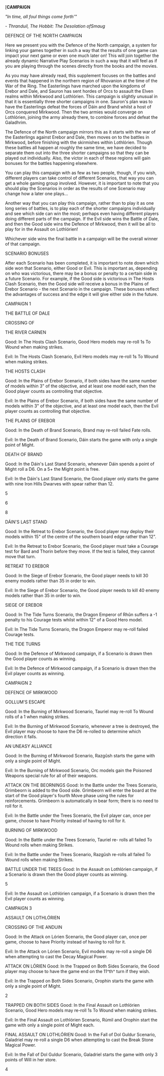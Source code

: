 ﻿
[**CAMPAIGN** 


*"In time, all foul things come
forth'"* 

*- Thranduil, The Hobbit: The Desolation
ofSmaug* 

DEFENCE OF THE NORTH CAMPAIGN 

Here we present you with the Defence
of the North campaign, a system for linking your games together in such a way that the results of one game can impact your next game or even one much later on! This will join together the already dynamic Narrative Play Scenarios in such a way that it will feel as if you are playing through the scenes directly from the books and the movies. 

As you may have already read, this supplement focuses on the battles and events that happened in the northern region of Rhovanion at the time of the War of the Ring. The Easterlings have marched upon the kingdoms of Erebor and Dale, and Sauron has sent hordes of Orcs to assault the Elven realms within Mirkwood and Lothlórien. This campaign is slightly unusual in that it is essentially three shorter campaigns in one. Sauron's plan was to have the Easterlings defeat the forces of Dáin and Brand whilst a host of Orcs conquered Mirkwood. Then the two armies would converge on Lothlórien, joining the army already there, to combine forces and defeat the Galadhrim. 

The Defence of the North campaign mirrors this as it starts with the war of the Easterlings against Erebor and Dale, then moves on to the battles in Mirkwood, before finishing with the skirmishes within Lothlórien. Though these battles all happen at roughly the same time, we have decided to separate them out into the three shorter campaigns so that they can be played out individually. Also, the victor in each of these regions will gain bonuses for the battles happening elsewhere. 

You can play this campaign with as few as two people, though, if you wish, different players can take control of different Scenarios, that way you can get a whole gaming group involved. However, it is important to note that you should play the Scenarios in order as the results of one Scenario may change how a later one
plays... 

Another way that you can play this campaign, rather than to play it as one long series of battles, is to play each of the
shorter campaigns individually and see which side can win the most; perhaps even having different players doing different parts of the campaign. If the Evil side wins the Battle of Dale, and then the Good side wins the Defence of Mirkwood, then it will be all to play for in the Assault on Lothlórien! 

Whichever side wins the final battle in a campaign will be the overall winner of that campaign. 

SCENARIO BONUSES 

After each Scenario has been completed, it is important to note down which side won that Scenario, either Good or Evil. This is important as, depending on who was victorious, there may be a bonus or penalty to a certain side in a future Scenario. For example, if the Good side is victorious in The Hosts Clash Scenario, then the Good side will receive a bonus in the Plains of Erebor Scenario - the next Scenario in the campaign. These bonuses reflect the advantages of success and the edge it will give either side in the future. 




CAMPAIGN 1 

THE BATTLE OF DALE 


CROSSING
OF 

THE RIVER CARNEN 

Good: In The Hosts Clash Scenario, Good Hero models may re-roll 1s To Wound when making
strikes. 

Evil: In The Hosts Clash Scenario, Evil Hero models may re-roll 1s To Wound when making strikes. 

THE HOSTS CLASH 

Good: In the Plains of Erebor Scenario, if both sides have the same number of models within 3" of the objective, and at least one model each, then the Good player counts as controlling that objective. 

Evil: In the Plains of Erebor Scenario, if both sides have the same number of models within 3" of the objective, and at least one model each, then the Evil player counts as controlling that objective. 

THE PLAINS OF EREBOR 

Good: In the Death of Brand Scenario, Brand may re-roll failed Fate rolls. 

Evil: In the Death of Brand Scenario, Dáin starts the game with only a single point of Might. 

DEATH OF BRAND 

Good: In the Dáin's Last Stand Scenario, whenever Dáin spends a point of Might roll a D6. On a 5+ the Might point is free. 

Evil: In the Dáin's Last Stand Scenario, the Good player only starts the game with nine Iron Hills Dwarves with spear rather than 12. 


5 

6 

8 


DÁIN'S LAST
STAND 

Good: In the Retreat to Erebor Scenario, the Good player may deploy their models within 15" of the centre of the southern board edge rather than 12". 

Evil: In the Retreat to Erebor Scenario, the Good player must take a Courage test for Bard and Thorin before they move. If the test is failed, they cannot move that
turn. 

RETREAT TO EREBOR 

Good: In the Siege of Erebor Scenario, the Good player needs to kill 30 enemy models rather than 35 in order to win. 

Evil: In the Siege of Erebor Scenario, the Good player needs to kill 40 enemy models rather than 35 in order to win. 

SIEGE OF EREBOR 

Good: In The Tide Turns Scenario, the Dragon Emperor of Rhûn suffers a -1 penalty to his Courage tests whilst within 12" of a Good Hero model. 

Evil: In The Tide Turns Scenario, the Dragon Emperor may re-roll failed Courage tests. 

THE TIDE TURNS 

Good: In the Defence of Mirkwood campaign, if a Scenario is drawn then the Good player counts as
winning. 

Evil: In the Defence of Mirkwood campaign, if a Scenario is drawn then the Evil player counts as winning.  

CAMPAIGN 2 

DEFENCE OF MIRKWOOD 

GOLLUM'S ESCAPE 

Good: In the Burning of Mirkwood Scenario, Tauriel may re-roll To Wound rolls of a 1 when making
strikes. 

Evil: In the Burning of Mirkwood Scenario, whenever a tree is destroyed, the Evil player may choose to have the D6 re-rolled to determine which direction it
falls. 


AN UNEASY
ALLIANCE 

Good: In the Burning of Mirkwood Scenario, Razgûsh starts the game with only a single point of
Might. 

Evil: In the Burning of Mirkwood Scenario, Orc models gain the Poisoned Weapons special rule for all of their weapons. 

ATTACK ON THE BEORNINGS Good: In the Battle under the Trees Scenario, Grimbeorn is added to the Good side. Grimbeorn will enter the board at the start of the Good player's fourth Move phase using the rules for reinforcements. Grimbeorn is automatically in bear form; there is no need to roll for
it. 

Evil: In the Battle under the Trees Scenario, the Evil player can, once per game, choose to have Priority instead of having to roll for it. 

BURNING OF
MIRKWOOD 

Good: In the Battle under the Trees Scenario, Tauriel re- rolls all failed To Wound rolls when making
Strikes. 

Evil: In the Battle under the Trees Scenario, Razgûsh re-rolls all failed To Wound rolls when making
Strikes. 

BATTLE UNDER THE TREES Good: In the Assault on Lothlórien campaign, if a Scenario is drawn then the Good player counts as
winning. 

5 

Evil: In the Assault on Lothlórien
campaign, if a Scenario is drawn then the Evil player counts as
winning. 

CAMPAIGN 3 

ASSAULT ON LOTHLÓRIEN 

CROSSING OF THE ANDUIN 

Good: In the Attack on Lórien Scenario, the Good player can, once per game, choose to have Priority instead of having to roll for it. 

Evil: In the Attack on Lórien Scenario, Evil models may re-roll a single D6 when attempting to cast the Decay Magical Power. 

ATTACK ON LÓRIEN Good: In the Trapped on Both Sides Scenario, the Good player may choose to have the game end on the 11^th^ turn if they wish. 

Evil: In the Trapped on Both Sides Scenario, Orophin starts the game with only a single point of
Might. 

2 

TRAPPED ON BOTH SIDES Good: In the Final Assault on Lothlórien Scenario, Good Hero models may re-roll 1s To Wound when making strikes. 

Evil: In the Final Assault on Lothlórien Scenario, Rúmil and Orophin start the game with only a single point of Might each. 

FINAL ASSAULT ON LOTHLÓRIEN Good: In the Fall of Dol Guldur Scenario, Galadriel may re-roll a single D6 when attempting to cast the Break Stone Magical Power. 

Evil: In the Fall of Dol Guldur Scenario, Galadriel starts the game with only 3 points of Will in her
store. 

4 

